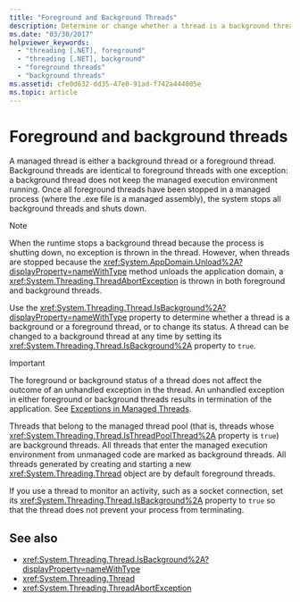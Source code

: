 ```yaml
---
title: "Foreground and Background Threads"
description: Determine or change whether a thread is a background thread or a foreground thread using the Thread.IsBackground property in .NET.
ms.date: "03/30/2017"
helpviewer_keywords: 
  - "threading [.NET], foreground"
  - "threading [.NET], background"
  - "foreground threads"
  - "background threads"
ms.assetid: cfe0d632-dd35-47e0-91ad-f742a444005e
ms.topic: article
---
```

# Foreground and background threads

A managed thread is either a background thread or a foreground thread. Background threads are identical to foreground threads with one exception: a background thread does not keep the managed execution environment running. Once all foreground threads have been stopped in a managed process (where the .exe file is a managed assembly), the system stops all background threads and shuts down.  
  
> [!NOTE]
> When the runtime stops a background thread because the process is shutting down, no exception is thrown in the thread. However, when threads are stopped because the <xref:System.AppDomain.Unload%2A?displayProperty=nameWithType> method unloads the application domain, a <xref:System.Threading.ThreadAbortException> is thrown in both foreground and background threads.  
  
 Use the <xref:System.Threading.Thread.IsBackground%2A?displayProperty=nameWithType> property to determine whether a thread is a background or a foreground thread, or to change its status. A thread can be changed to a background thread at any time by setting its <xref:System.Threading.Thread.IsBackground%2A> property to `true`.  
  
> [!IMPORTANT]
> The foreground or background status of a thread does not affect the outcome of an unhandled exception in the thread. An unhandled exception in either foreground or background threads results in termination of the application. See [Exceptions in Managed Threads](exceptions-in-managed-threads.md).  
  
 Threads that belong to the managed thread pool (that is, threads whose <xref:System.Threading.Thread.IsThreadPoolThread%2A> property is `true`) are background threads. All threads that enter the managed execution environment from unmanaged code are marked as background threads. All threads generated by creating and starting a new <xref:System.Threading.Thread> object are by default foreground threads.  
  
 If you use a thread to monitor an activity, such as a socket connection, set its <xref:System.Threading.Thread.IsBackground%2A> property to `true` so that the thread does not prevent your process from terminating.  
  
## See also

- <xref:System.Threading.Thread.IsBackground%2A?displayProperty=nameWithType>
- <xref:System.Threading.Thread>
- <xref:System.Threading.ThreadAbortException>
